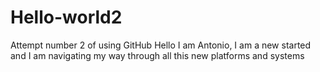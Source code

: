 # Hello-world2
Attempt number 2 of using GitHub
Hello I am Antonio, I am a new started and I am navigating my way through all this new platforms and systems
